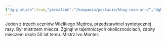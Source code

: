 ```yaml
---
{"dg-publish":true,"permalink":"/kampania/postacie/khag-raan-ann/","dgPassFrontmatter":true}
---
```


Jeden z trzech uczniów Wielkiego Mędrca, przedstawiciel syntetycznej rasy. Był mistrzem miecza. Zginął w tajemniczych okolicznościach, zabity mieczem około 50 lat temu. Mistrz Ivo Monter.
